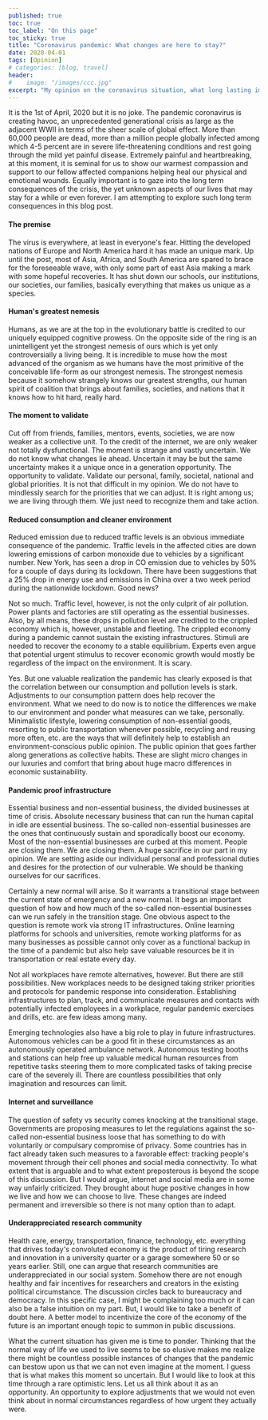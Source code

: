 ```yaml
---
published: true
toc: true
toc_label: "On this page"
toc_sticky: true
title: "Coronavirus pandemic: What changes are here to stay?"
date: 2020-04-01
tags: [Opinion]
# categories: [blog, travel]
header:
#    image: "/images/ccc.jpg"
excerpt: "My opinion on the coronavirus situation, what long lasting impacts it may have in our lives."
---
```



It is the 1st of April, 2020 but it is no joke. The pandemic coronavirus is creating havoc, an unprecedented generational crisis as large as the adjacent WWII in terms of the sheer scale of global effect. More than 60,000 people are dead, more than a million people globally infected among which 4-5 percent are in severe life-threatening conditions and rest going through the mild yet painful disease. Extremely painful and heartbreaking, at this moment, it is seminal for us to show our warmest compassion and support to our fellow affected companions helping heal our physical and emotional wounds. Equally important is to gaze into the long term consequences of the crisis, the yet unknown aspects of our lives that may stay for a while or even forever. I am attempting to explore such long term consequences in this blog post.

#### **The premise**

The virus is everywhere, at least in everyone's fear. Hitting the developed nations of Europe and North America hard it has made an unique mark. Up until the post, most of Asia, Africa, and South America are spared to brace for the foreseeable wave, with only some part of east Asia making a mark with some hopeful recoveries. It has shut down our schools, our institutions, our societies, our families, basically everything that makes us unique as a species. 

#### **Human's greatest nemesis**

Humans, as we are at the top in the evolutionary battle is credited to our uniquely equipped cognitive prowess. On the opposite side of the ring is an unintelligent yet the strongest nemesis of ours which is yet only controversially a living being. It is incredible to muse how the most advanced of the organism as we humans have the most primitive of the conceivable life-form as our strongest nemesis. The strongest nemesis because it somehow strangely knows our greatest strengths, our human spirit of coalition that brings about families, societies, and nations that it knows how to hit hard, really hard.

#### **The moment to validate**

Cut off from friends, families, mentors, events, societies, we are now weaker as a collective unit. To the credit of the internet, we are only weaker not totally dysfunctional. The moment is strange and vastly uncertain. We do not know what changes lie ahead. Uncertain it may be but the same uncertainty makes it a unique once in a generation opportunity. The opportunity to validate. Validate our personal, family, societal, national and global priorities. It is not that difficult in my opinion. We do not have to mindlessly search for the priorities that we can adjust. It is right among us; we are living through them. We just need to recognize them and take action.

#### **Reduced consumption and cleaner environment**

Reduced emission due to reduced traffic levels is an obvious immediate consequence of the pandemic. Traffic levels in the affected cities are down lowering emissions of carbon monoxide due to vehicles by a significant number. New York, has seen a drop in CO emission due to vehicles by 50% for a couple of days during its lockdown. There have been suggestions that a 25% drop in energy use and emissions in China over a two week period during the nationwide lockdown. Good news?

Not so much. Traffic level, however, is not the only culprit of air pollution. Power plants and factories are still operating as the essential businesses. Also, by all means, these drops in pollution level are credited to the crippled economy which is, however, unstable and fleeting. The crippled economy during a pandemic cannot sustain the existing infrastructures. Stimuli are needed to recover the economy to a stable equilibrium. Experts even argue that potential urgent stimulus to recover economic growth would mostly be regardless of the impact on the environment. It is scary. 

Yes. But one valuable realization the pandemic has clearly exposed is that the correlation between our consumption and pollution levels is stark. Adjustments to our consumption pattern does help recover the environment. What we need to do now is to notice the differences we make to our environment and ponder what measures can we take, personally. Minimalistic lifestyle, lowering consumption of non-essential goods, resorting to public transportation whenever possible, recycling and reusing more often, etc. are the ways that will definitely help to establish an environment-conscious public opinion. The public opinion that goes farther along generations as collective habits. These are slight micro changes in our luxuries and comfort that bring about huge macro differences in economic sustainability.

#### **Pandemic proof infrastructure**

Essential business and non-essential business, the divided businesses at time of crisis. Absolute necessary business that can run the human capital in idle are essential business. The so-called non-essential businesses are the ones that continuously sustain and sporadically boost our economy. Most of the non-essential businesses are curbed at this moment. People are closing them. We are closing them. A huge sacrifice in our part in my opinion. We are setting aside our individual personal and professional duties and desires for the protection of our vulnerable. We should be thanking ourselves for our sacrifices.

Certainly a new normal will arise. So it warrants a transitional stage between the current state of emergency and a new normal. It begs an important question of how and how much of the so-called non-essential businesses can we run safely in the transition stage. One obvious aspect to the question is remote work via strong IT infrastructures. Online learning platforms for schools and universities, remote working platforms for as many businesses as possible cannot only cover as a functional backup in the time of a pandemic but also help save valuable resources be it in transportation or real estate every day. 

Not all workplaces have remote alternatives, however. But there are still possibilities. New workplaces needs to be designed taking striker priorities and protocols for pandemic response into consideration. Establishing infrastructures to plan, track, and communicate measures and contacts with potentially infected employees in a workplace, regular pandemic exercises and drills, etc. are few ideas among many.

Emerging technologies also have a big role to play in future infrastructures. Autonomous vehicles can be a good fit in these circumstances as an autonomously operated ambulance network. Autonomous testing booths and stations can help free up valuable medical human resources from repetitive tasks steering them to more complicated tasks of taking precise care of the severely ill. There are countless possibilities that only imagination and resources can limit.

#### Internet **and surveillance**

The question of safety vs security comes knocking at the transitional stage. Governments are proposing measures to let the regulations against the so-called non-essential business loose that has something to do with voluntarily or compulsary compromise of privacy. Some countries has in fact already taken such measures to a favorable effect: tracking people's movement through their cell phones and social media connectivity. To what extent that is arguable and to what extent preposterous is beyond the scope of this discussion. But I would argue, internet and social media are in some way unfairly criticized. They brought about huge positive changes in how we live and how we can choose to live. These changes are indeed permanent and irreversible so there is not many option than to adapt.

#### **Underappreciated research community**

Health care, energy, transportation, finance, technology, etc. everything that drives today's convoluted economy is the product of tiring research and innovation in a university quarter or a garage somewhere 50 or so years earlier. Still, one can argue that research communities are underappreciated in our social system. Somehow there are not enough healthy and fair incentives for researchers and creators in the existing political circumstance. The discussion circles back to bureaucracy and democracy. In this specific case, I might be complaining too much or it can also be a false intuition on my part. But, I would like to take a benefit of doubt here. A better model to incentivize the core of the economy of the future is an important enough topic to summon in public discussions.

What the current situation has given me is time to ponder. Thinking that the normal way of life we used to live seems to be so elusive makes me realize there might be countless possible instances of changes that the pandemic can bestow upon us that we can not even imagine at the moment. I guess that is what makes this moment so uncertain. But I would like to look at this time through a rare optimistic lens. Let us all think about it as an opportunity. An opportunity to explore adjustments that we would not even think about in normal circumstances regardless of how urgent they actually were.
